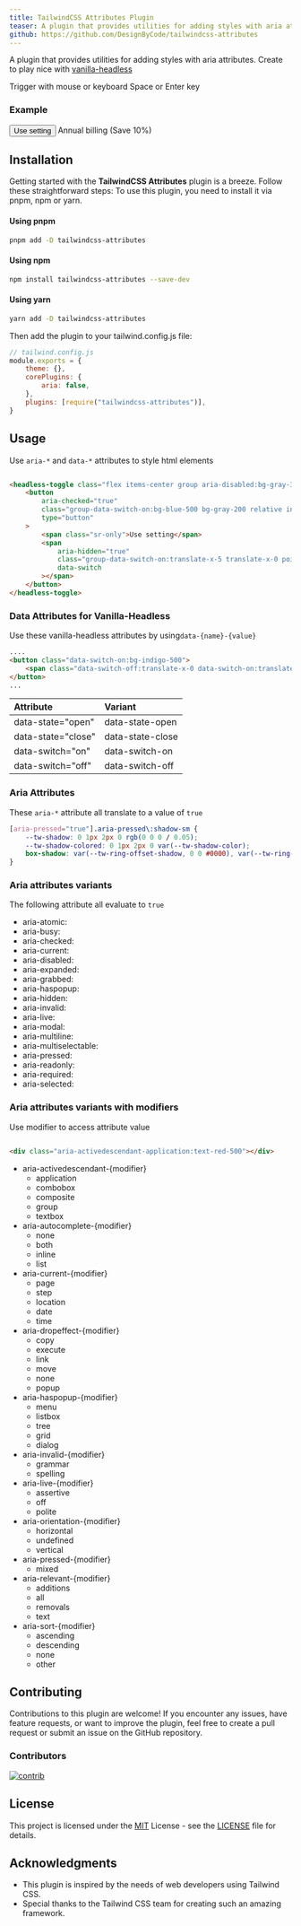```yaml
---
title: TailwindCSS Attributes Plugin
teaser: A plugin that provides utilities for adding styles with aria attributes. Create to play nice with vanilla-headless
github: https://github.com/DesignByCode/tailwindcss-attributes
---
```


A plugin that provides utilities for adding styles with aria attributes. Create to play nice with [vanilla-headless](https://www.npmjs.com/package/vanilla-headless)

<div class="bg-indigo-900 text-indigo-100 p-4 mb-4 rounded-md block">
  Trigger with mouse or keyboard Space or Enter key
</div>



<div class="flex items-center p-6 space-x-4 rounded-lg bg-primary-50 dark:bg-gray-900 border-2 border-primary-500 shadow-lg shadow-primary-500/40">
  <h3 class="m-0 mr-4">Example</h3>
<headless-toggle class="flex items-center group">
  <button
    aria-checked="true"
    class="group-data-switch-on:bg-primary-500 bg-gray-600 relative inline-flex flex-shrink-0 h-6 w-11 border-2 border-transparent rounded-full cursor-pointer transition-colors ease-in-out duration-200 focus:outline-none focus:ring-2 focus:ring-offset-2 focus:ring-indigo-500" type="button">
    <span class="sr-only">Use setting</span>
    <span
      aria-hidden="true"
      class="group-data-switch-on:translate-x-5 translate-x-0 pointer-events-none inline-block h-5 w-5 rounded-full bg-white shadow transform ring-0 transition ease-in-out duration-50"
      data-switch
    ></span>
  </button>
  <span class="ml-3" id="annual-billing-label">
    <span class="text-sm font-medium text-gray-700 dark:text-gray-200">Annual billing </span>
    <span data-switch class="text-sm text-gray-500 data-switch-off:text-red-500 data-switch-off:line-through">(Save 10%)</span>
  </span>
</headless-toggle>




</div>

## Installation

Getting started with the **TailwindCSS Attributes** plugin is a breeze. Follow these straightforward steps:
To use this plugin, you need to install it via pnpm, npm or yarn.

#### Using pnpm

```bash
pnpm add -D tailwindcss-attributes
```

#### Using npm

```bash
npm install tailwindcss-attributes --save-dev
```

#### Using yarn

```bash
yarn add -D tailwindcss-attributes
```

Then add the plugin to your tailwind.config.js file:

```javascript
// tailwind.config.js
module.exports = {
    theme: {},
    corePlugins: {
        aria: false,
    },
    plugins: [require("tailwindcss-attributes")],
}
```

## Usage

Use `aria-*` and `data-*` attributes to style html elements

```html

<headless-toggle class="flex items-center group aria-disabled:bg-gray-300" aria-disabled="true">
    <button
        aria-checked="true"
        class="group-data-switch-on:bg-blue-500 bg-gray-200 relative inline-flex flex-shrink-0 h-6 w-11 border-2  border-transparent rounded-full cursor-pointer transition-colors ease-in-out duration-200 focus:outline-none focus:ring-2 focus:ring-offset-2 focus:ring-indigo-500"
        type="button"
    >
        <span class="sr-only">Use setting</span>
        <span
            aria-hidden="true"
            class="group-data-switch-on:translate-x-5 translate-x-0 pointer-events-none inline-block h-5 w-5 rounded-full bg-white shadow transform ring-0 transition ease-in-out duration-50"
            data-switch
        ></span>
    </button>
</headless-toggle>
```

### Data Attributes for Vanilla-Headless

Use these vanilla-headless attributes by using`data-{name}-{value}`

```html
....
<button class="data-switch-on:bg-indigo-500">
    <span class="data-switch-off:translate-x-0 data-switch-on:translate-x-5"></span>
</button>
...
```

| Attribute          | Variant          |
|:-------------------|:-----------------|
| data-state="open"  | data-state-open  |
| data-state="close" | data-state-close |
| data-switch="on"   | data-switch-on   |
| data-switch="off"  | data-switch-off  |

### Aria Attributes

These `aria-*` attribute all translate to a value of `true`

```css
[aria-pressed="true"].aria-pressed\:shadow-sm {
    --tw-shadow: 0 1px 2px 0 rgb(0 0 0 / 0.05);
    --tw-shadow-colored: 0 1px 2px 0 var(--tw-shadow-color);
    box-shadow: var(--tw-ring-offset-shadow, 0 0 #0000), var(--tw-ring-shadow, 0 0 #0000), var(--tw-shadow);
}
```

### Aria attributes variants

The following attribute all evaluate to `true`

- aria-atomic:
- aria-busy:
- aria-checked:
- aria-current:
- aria-disabled:
- aria-expanded:
- aria-grabbed:
- aria-haspopup:
- aria-hidden:
- aria-invalid:
- aria-live:
- aria-modal:
- aria-multiline:
- aria-multiselectable:
- aria-pressed:
- aria-readonly:
- aria-required:
- aria-selected:

### Aria attributes variants with modifiers

Use modifier to access attribute value

```html

<div class="aria-activedescendant-application:text-red-500"></div>
```

- aria-activedescendant-{modifier}
    - application
    - combobox
    - composite
    - group
    - textbox
- aria-autocomplete-{modifier}
    - none
    - both
    - inline
    - list
- aria-current-{modifier}
    - page
    - step
    - location
    - date
    - time
- aria-dropeffect-{modifier}
    - copy
    - execute
    - link
    - move
    - none
    - popup
- aria-haspopup-{modifier}
    - menu
    - listbox
    - tree
    - grid
    - dialog
- aria-invalid-{modifier}
    - grammar
    - spelling
- aria-live-{modifier}
    - assertive
    - off
    - polite
- aria-orientation-{modifier}
    - horizontal
    - undefined
    - vertical
- aria-pressed-{modifier}
    - mixed
- aria-relevant-{modifier}
    - additions
    - all
    - removals
    - text
- aria-sort-{modifier}
    - ascending
    - descending
    - none
    - other

## Contributing

Contributions to this plugin are welcome! If you encounter any issues, have feature requests, or want to improve the plugin, feel free to create a pull request or submit an issue on the GitHub repository.

### Contributors

<a target="_blank" href="https://github.com/DesignByCode/tailwindcss-text-shadow/graphs/contributors">
  <img src="https://contrib.rocks/image?repo=DesignByCode/tailwindcss-text-shadow" alt="contrib" />
</a>

## License

This project is licensed under the [MIT](LICENCE) License - see the [LICENSE](LICENCE) file for details.

## Acknowledgments

- This plugin is inspired by the needs of web developers using Tailwind CSS.
- Special thanks to the Tailwind CSS team for creating such an amazing framework.



